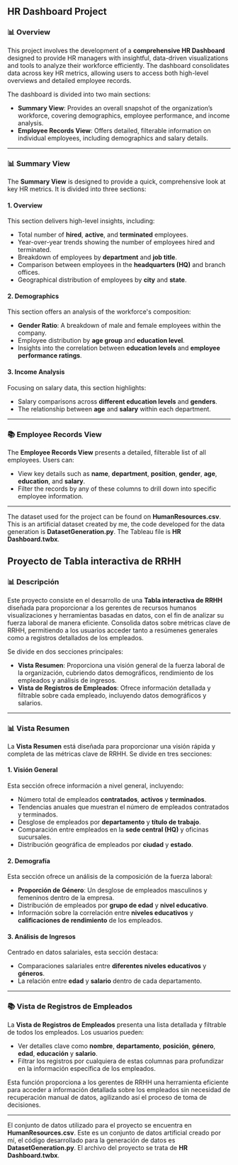 ## HR Dashboard Project

### 📊 Overview

This project involves the development of a **comprehensive HR Dashboard** designed to provide HR managers with insightful, data-driven visualizations and tools to analyze their workforce efficiently. The dashboard consolidates data across key HR metrics, allowing users to access both high-level overviews and detailed employee records.

The dashboard is divided into two main sections:
- **Summary View**: Provides an overall snapshot of the organization’s workforce, covering demographics, employee performance, and income analysis.
- **Employee Records View**: Offers detailed, filterable information on individual employees, including demographics and salary details.

---

### 📊 Summary View

The **Summary View** is designed to provide a quick, comprehensive look at key HR metrics. It is divided into three sections:

#### 1. Overview
This section delivers high-level insights, including:
- Total number of **hired**, **active**, and **terminated** employees.
- Year-over-year trends showing the number of employees hired and terminated.
- Breakdown of employees by **department** and **job title**.
- Comparison between employees in the **headquarters (HQ)** and branch offices.
- Geographical distribution of employees by **city** and **state**.

#### 2. Demographics
This section offers an analysis of the workforce's composition:
- **Gender Ratio**: A breakdown of male and female employees within the company.
- Employee distribution by **age group** and **education level**.
- Insights into the correlation between **education levels** and **employee performance ratings**.

#### 3. Income Analysis
Focusing on salary data, this section highlights:
- Salary comparisons across **different education levels** and **genders**.
- The relationship between **age** and **salary** within each department.

---

### 📚 Employee Records View

The **Employee Records View** presents a detailed, filterable list of all employees. Users can:
- View key details such as **name**, **department**, **position**, **gender**, **age**, **education**, and **salary**.
- Filter the records by any of these columns to drill down into specific employee information.

---

The dataset used for the project can be found on **HumanResources.csv**. This is an artificial dataset created by me, the code developed for the data generation is **DatasetGeneration.py**.
The Tableau file is **HR Dashboard.twbx**.


## Proyecto de Tabla interactiva de RRHH

### 📊 Descripción

Este proyecto consiste en el desarrollo de una **Tabla interactiva de RRHH** diseñada para proporcionar a los gerentes de recursos humanos visualizaciones y herramientas basadas en datos, con el fin de analizar su fuerza laboral de manera eficiente. Consolida datos sobre métricas clave de RRHH, permitiendo a los usuarios acceder tanto a resúmenes generales como a registros detallados de los empleados.

Se divide en dos secciones principales:
- **Vista Resumen**: Proporciona una visión general de la fuerza laboral de la organización, cubriendo datos demográficos, rendimiento de los empleados y análisis de ingresos.
- **Vista de Registros de Empleados**: Ofrece información detallada y filtrable sobre cada empleado, incluyendo datos demográficos y salarios.

---

### 📊 Vista Resumen

La **Vista Resumen** está diseñada para proporcionar una visión rápida y completa de las métricas clave de RRHH. Se divide en tres secciones:

#### 1. Visión General
Esta sección ofrece información a nivel general, incluyendo:
- Número total de empleados **contratados**, **activos** y **terminados**.
- Tendencias anuales que muestran el número de empleados contratados y terminados.
- Desglose de empleados por **departamento** y **título de trabajo**.
- Comparación entre empleados en la **sede central (HQ)** y oficinas sucursales.
- Distribución geográfica de empleados por **ciudad** y **estado**.

#### 2. Demografía
Esta sección ofrece un análisis de la composición de la fuerza laboral:
- **Proporción de Género**: Un desglose de empleados masculinos y femeninos dentro de la empresa.
- Distribución de empleados por **grupo de edad** y **nivel educativo**.
- Información sobre la correlación entre **niveles educativos** y **calificaciones de rendimiento** de los empleados.

#### 3. Análisis de Ingresos
Centrado en datos salariales, esta sección destaca:
- Comparaciones salariales entre **diferentes niveles educativos** y **géneros**.
- La relación entre **edad** y **salario** dentro de cada departamento.

---

### 📚 Vista de Registros de Empleados

La **Vista de Registros de Empleados** presenta una lista detallada y filtrable de todos los empleados. Los usuarios pueden:
- Ver detalles clave como **nombre**, **departamento**, **posición**, **género**, **edad**, **educación** y **salario**.
- Filtrar los registros por cualquiera de estas columnas para profundizar en la información específica de los empleados.

Esta función proporciona a los gerentes de RRHH una herramienta eficiente para acceder a información detallada sobre los empleados sin necesidad de recuperación manual de datos, agilizando así el proceso de toma de decisiones.

---

El conjunto de datos utilizado para el proyecto se encuentra en **HumanResources.csv**. Este es un conjunto de datos artificial creado por mí, el código desarrollado para la generación de datos es **DatasetGeneration.py**.
El archivo del proyecto se trata de **HR Dashboard.twbx**.

